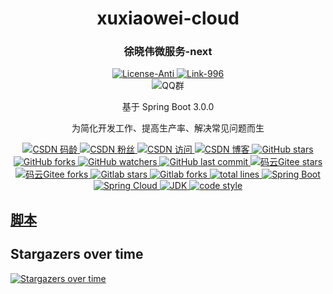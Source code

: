 <div align="center">
    <h1>xuxiaowei-cloud</h1>
    <h3>徐晓伟微服务-next</h3>
    <a href="https://github.com/996icu/996.ICU/blob/master/LICENSE">
        <img alt="License-Anti" src="https://img.shields.io/badge/License-Anti 996-blue.svg">
    </a>
    <a href="https://996.icu/#/zh_CN">
        <img alt="Link-996" src="https://img.shields.io/badge/Link-996.icu-red.svg">
    </a>
    <div>
        <img alt="QQ群" src="https://img.shields.io/badge/QQ群-696503132-blue.svg"/>
    </div>
</div>

<p align="center">
  基于 Spring Boot 3.0.0
</p>

<p align="center">
  为简化开发工作、提高生产率、解决常见问题而生
</p>


<p align="center">

  <a href="https://blog.csdn.net/qq_32596527">
    <img alt="CSDN 码龄" src="https://img.shields.io/badge/dynamic/xml?color=orange&label=CSDN&query=%2F%2Fdiv%5B%40class%3D%27person-code-age%27%5D%5B1%5D%2Fspan%5B1%5D%2Ftext%28%29%5B1%5D&url=https%3A%2F%2Fblog.csdn.net%2Fqq_32596527">
  </a>

  <a href="https://blog.csdn.net/qq_32596527">
    <img alt="CSDN 粉丝" src="https://img.shields.io/badge/dynamic/xml?color=orange&label=CSDN&prefix=%E7%B2%89%E4%B8%9D&query=%2F%2Fli%5B4%5D%2Fa%5B1%5D%2Fdiv%5B%40class%3D%27user-profile-statistics-num%27%5D%5B1%5D%2Ftext%28%29%5B1%5D&url=https%3A%2F%2Fblog.csdn.net%2Fqq_32596527">
  </a>

  <a href="https://blog.csdn.net/qq_32596527">
    <img alt="CSDN 访问" src="https://img.shields.io/badge/dynamic/xml?color=orange&label=CSDN&prefix=%E8%AE%BF%E9%97%AE&query=%2F%2Fli%5B1%5D%2Fdiv%5B%40class%3D%27user-profile-statistics-num%27%5D%5B1%5D%2Ftext%28%29%5B1%5D&url=https%3A%2F%2Fblog.csdn.net%2Fqq_32596527">
  </a>

  <a href="https://blog.csdn.net/qq_32596527">
    <img alt="CSDN 博客" src="https://img.shields.io/badge/dynamic/json?color=orange&label=CSDN&prefix=%E5%8D%9A%E5%AE%A2&query=%24.data.blog&suffix=%E7%AF%87&url=https%3A%2F%2Fblog.csdn.net%2Fcommunity%2Fhome-api%2Fv1%2Fget-tab-total%3Fusername%3Dqq_32596527">
  </a>

  <a href="https://github.com/xuxiaowei-cloud/xuxiaowei-cloud-next">
    <img alt="GitHub stars" src="https://img.shields.io/github/stars/xuxiaowei-cloud/xuxiaowei-cloud-next?logo=github">
  </a>

  <a href="https://github.com/xuxiaowei-cloud/xuxiaowei-cloud-next">
    <img alt="GitHub forks" src="https://img.shields.io/github/forks/xuxiaowei-cloud/xuxiaowei-cloud-next?logo=github">
  </a>

  <a href="https://github.com/xuxiaowei-cloud/xuxiaowei-cloud-next">
    <img alt="GitHub watchers" src="https://img.shields.io/github/watchers/xuxiaowei-cloud/xuxiaowei-cloud-next?logo=github">
  </a>

  <a href="https://github.com/xuxiaowei-cloud/xuxiaowei-cloud-next">
    <img alt="GitHub last commit" src="https://img.shields.io/github/last-commit/xuxiaowei-cloud/xuxiaowei-cloud-next">
  </a>

  <a href="https://gitee.com/xuxiaowei-cloud/xuxiaowei-cloud-next">
    <img alt="码云Gitee stars" src="https://gitee.com/xuxiaowei-cloud/xuxiaowei-cloud-next/badge/star.svg?theme=blue">
  </a>

  <a href="https://gitee.com/xuxiaowei-cloud/xuxiaowei-cloud-next">
    <img alt="码云Gitee forks" src="https://gitee.com/xuxiaowei-cloud/xuxiaowei-cloud-next/badge/fork.svg?theme=blue">
  </a>

  <a href="https://gitlab.com/xuxiaowei-cloud/xuxiaowei-cloud-next">
    <img alt="Gitlab stars" src="https://badgen.net/gitlab/stars/xuxiaowei-cloud/xuxiaowei-cloud-next?icon=gitlab">
  </a>

  <a href="https://gitlab.com/xuxiaowei-cloud/xuxiaowei-cloud-next">
    <img alt="Gitlab forks" src="https://badgen.net/gitlab/forks/xuxiaowei-cloud/xuxiaowei-cloud-next?icon=gitlab">
  </a>

  <a href="https://github.com/xuxiaowei-cloud/xuxiaowei-cloud-next">
    <img alt="total lines" src="https://tokei.rs/b1/github/xuxiaowei-cloud/xuxiaowei-cloud-next">
  </a>

  <a href="https://github.com/xuxiaowei-cloud/xuxiaowei-cloud-next/blob/main/pom.xml">
    <img alt="Spring Boot" src="https://img.shields.io/static/v1?logo=Spring Boot&message=3.0.0-M2">
  </a>

  <a href="https://github.com/xuxiaowei-cloud/xuxiaowei-cloud-next/blob/main/pom.xml">
    <img alt="Spring Cloud" src="https://img.shields.io/static/v1?label=Spring Cloud&message=2022.0.0-M2">
  </a>

  <a href="https://github.com/alibaba/dragonwell17/releases/tag/dragonwell-17.0.3.0.3%2B7_jdk-17.0.3-ga">
    <img alt="JDK" src="https://img.shields.io/badge/JDK-17.0.3-blue.svg"/>
  </a>

  <a href="https://www.apache.org/licenses/LICENSE-2.0">
    <img alt="code style" src="https://img.shields.io/badge/license-Apache 2-blue">
  </a>
</p>

## [脚本](./sh/README.md)

## Stargazers over time

[![Stargazers over time](https://starchart.cc/xuxiaowei-cloud/xuxiaowei-cloud-next.svg)](https://starchart.cc/xuxiaowei-cloud/xuxiaowei-cloud-next)
